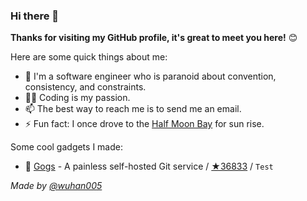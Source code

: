 ### Hi there 👋

**Thanks for visiting my GitHub profile, it's great to meet you here!** 😊

Here are some quick things about me:

- 🔭 I'm a software engineer who is paranoid about convention, consistency, and constraints.
- 🧑‍💻 Coding is my passion.
- 📫 The best way to reach me is to send me an email.
- ⚡ Fun fact: I once drove to the [Half Moon Bay](https://www.google.com/maps/place/Half+Moon+Bay,+CA,+USA) for sun rise.

Some cool gadgets I made:

- 🚩 [Gogs](https://github.com/gogs/Gogs) - A painless self-hosted Git service / [★36833](https://github.com/gogs/Gogs/stargazers) / `Test`


_Made by [@wuhan005](https://github.com/wuhan005/wuhan005)_
